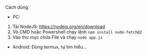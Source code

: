 Cách dùng:
- PC:
1. Tải NodeJS: https://nodejs.org/en/download
2. Vô CMD hoặc Powershell chạy lệnh
`npm install node-fetch@2`
3. Vào thư mục chứa File và chạy
   `node app.js`

- Android:
  Dùng termux, tự tìm hiểu...
